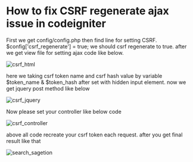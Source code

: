 # How to fix CSRF regenerate ajax issue in codeigniter
First we get config/config.php then find line for setting CSRF.
$config['csrf_regenerate'] = true;
we should csrf regenerate to true. after we get view file for setting ajax code like below. 

![csrf_html](https://user-images.githubusercontent.com/33055689/52579755-00abd280-2e51-11e9-8fb5-c535f031efc2.PNG)


here we taking csrf token name and csrf hash value by variable $token_name & $token_hash after set with hidden input element. now we get jquery post method like below

![csrf_jquery](https://user-images.githubusercontent.com/33055689/52580066-c42ca680-2e51-11e9-94cd-e92c26270d2f.PNG)

Now please set your controller like below code

![csrf_controller](https://user-images.githubusercontent.com/33055689/52580285-3dc49480-2e52-11e9-903e-365b207ce0fe.PNG)

above all code recreate your csrf token each request. after you get final result like that

![search_sagetion](https://user-images.githubusercontent.com/33055689/52580350-5a60cc80-2e52-11e9-84dd-d9238d21ad76.PNG)
